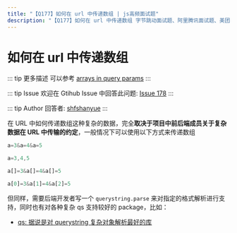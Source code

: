 ```yaml
---
title: "【Q177】如何在 url 中传递数组 | js高频面试题"
description: "【Q177】如何在 url 中传递数组 字节跳动面试题、阿里腾讯面试题、美团小米面试题。"
---
```


# 如何在 url 中传递数组

::: tip 更多描述
可以参考 [arrays in query params](https://medium.com/raml-api/arrays-in-query-params-33189628fa68)
:::

::: tip Issue
欢迎在 Gtihub Issue 中回答此问题: [Issue 178](https://github.com/shfshanyue/Daily-Question/issues/178)
:::

::: tip Author
回答者: [shfshanyue](https://github.com/shfshanyue)
:::

在 URL 中如何传递数组这种复杂的数据，完全**取决于项目中前后端成员关于复杂数据在 URL 中传输的约定**，一般情况下可以使用以下方式来传递数组

```js
a=3&a=4&a=5

a=3,4,5

a[]=3&a[]=4&a[]=5

a[0]=3&a[1]=4&a[2]=5
```

但同样，需要后端开发者写一个 `querystring.parse` 来对指定的格式解析进行支持，同时也有对各种复杂 qs 支持较好的 package，比如：

- [qs: 据说是对 querystring 复杂对象解析最好的库](https://github.com/ljharb/qs#parsing-arrays)
